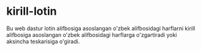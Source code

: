 # kirill-lotin
Bu web dastur lotin alifbosiga asoslangan o'zbek alifbosidagi harflarni kirill alifbosiga asoslangan o'zbek alifbosidagi harflarga o'zgartiradi yoki aksincha teskarisiga o'giradi.
